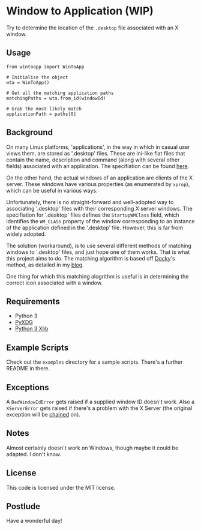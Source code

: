 Window to Application (WIP)
===========================

Try to determine the location of the `.desktop` file associated with an X window.


Usage
-----

    from wintoapp import WinToApp

    # Initialise the object
    wta = WinToApp()

    # Get all the matching application paths
    matchingPaths = wta.from_id(windowId)

    # Grab the most likely match
    applicationPath = paths[0]


Background
----------

On many Linux platforms, 'applications', in the way in which in casual user views them, are stored as '.desktop' files. These are ini-like flat files that contain the name, description and command (along with several other fields) associated with an application. The specifiation can be found [here](http://standards.freedesktop.org/desktop-entry-spec/latest/).

On the other hand, the actual windows of an application are clients of the X server. These windows have various properties (as enumerated by `xprop`), which can be useful in various ways. 

Unfortunately, there is no straight-forward and well-adopted way to associating '.desktop' files with their corresponding X server windows. The specifiation for '.desktop' files defines the `StartupWMClass` field, which identifies the `WM_CLASS` property of the window corresponding to an instance of the application defined in the '.desktop' file. However, this is far from widely adopted.

The solution (workaround), is to use several different methods of matching windows to '.desktop' files, and just hope one of them works. That is what this project aims to do. The matching algorithm is based off [Docky](http://www.go-docky.com/)'s method, as detailed in my [blog](http://blog.samadamday.com/2014/the-algorithm-by-which-docky-determines-the-desktop-file-associated-with-a-window/).

One thing for which this matching alogrithm is useful is in determining the correct icon associated with a window.


Requirements
------------

- Python 3
- [PyXDG](http://freedesktop.org/wiki/Software/pyxdg/)
- [Python 3 Xlib](https://github.com/LiuLang/python3-xlib)


Example Scripts
---------------

Check out the `examples` directory for a sample scripts. There's a further README in there.


Exceptions
----------

A `BadWindowIdError` gets raised if a supplied window ID doesn't work. Also a `XServerError` gets raised if there's a problem with the X Server (the original exception will be [chained](http://legacy.python.org/dev/peps/pep-3134/) on).


Notes
-----

Almost certainly doesn't work on Windows, though maybe it could be adapted. I don't know.


License
-------

This code is licensed under the MIT license.


Postlude
--------

Have a wonderful day!